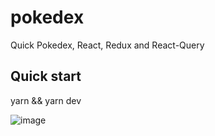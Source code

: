 # pokedex
Quick Pokedex, React, Redux and React-Query

## Quick start
yarn && yarn dev

![image](https://user-images.githubusercontent.com/8887119/207749304-1f486fa1-4a66-49cd-8fa9-42242bcb25b9.png)
